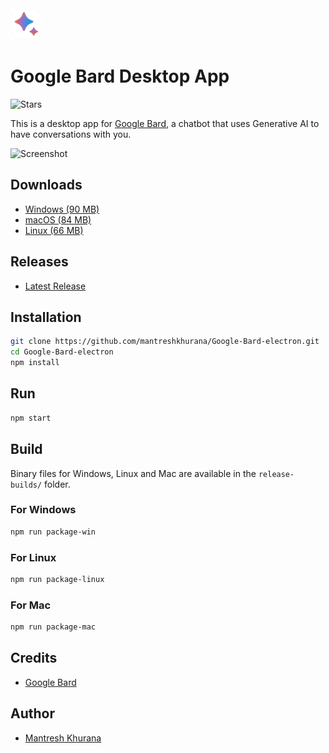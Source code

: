 <img src="./assets/icons/png/favicon.png" width="50" height="50">

# Google Bard Desktop App

![Stars](https://img.shields.io/github/stars/mantreshkhurana/Google-Bard-electron?style=social)

This is a desktop app for [Google Bard](https://bard.google.com/), a chatbot that uses Generative AI to have conversations with you.

![Screenshot](https://raw.githubusercontent.com/mantreshkhurana/Google-Bard-electron/stable/screenshots/screenshot-1.png)

## Downloads

- [Windows (90 MB)](https://github.com/mantreshkhurana/Google-Bard-electron/releases/download/1.0.0/Google-Bard-v1.0.0-windows.zip)
- [macOS (84 MB)](https://github.com/mantreshkhurana/Google-Bard-electron/releases/download/1.0.0/Google-Bard-v1.0.0-darwin.zip)
- [Linux (66 MB)](https://github.com/mantreshkhurana/Google-Bard-electron/releases/download/1.0.0/Google-Bard-v1.0.0-linux.tar.xz)

## Releases

- [Latest Release](https://github.com/mantreshkhurana/Google-Bard-electron/releases)

## Installation

```bash
git clone https://github.com/mantreshkhurana/Google-Bard-electron.git
cd Google-Bard-electron
npm install
```

## Run

```bash
npm start
```

## Build

Binary files for Windows, Linux and Mac are available in the `release-builds/` folder.

### For Windows

```bash
npm run package-win
```

### For Linux

```bash
npm run package-linux
```

### For Mac

```bash
npm run package-mac
```

## Credits

- [Google Bard](https://bard.google.com/)

## Author

- [Mantresh Khurana](https://github.com/mantreshkhurana)
